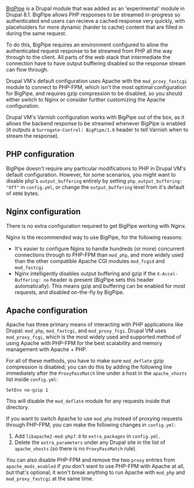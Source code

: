 [BigPipe](https://www.drupal.org/documentation/modules/big_pipe) is a Drupal module that was added as an 'experimental' module in Drupal 8.1. BigPipe allows PHP responses to be streamed in-progress so authenticated end users can recieve a cached response very quickly, with placeholders for more dynamic (harder to cache) content that are filled in during the same request.

To do this, BigPipe requires an environment configured to allow the authenticated request response to be streamed from PHP all the way through to the client. All parts of the web stack that intermediate the connection have to have output buffering disabled so the response stream can flow through.

Drupal VM's default configuration uses Apache with the `mod_proxy_fastcgi` module to connect to PHP-FPM, which isn't the most optimal configuration for BigPipe, and requires gzip compression to be disabled, so you should either switch to Nginx or consider further customizing the Apache configuration.

Drupal VM's Varnish configuration works with BigPipe out of the box, as it allows the backend response to be streamed whenever BigPipe is enabled (it outputs a `Surrogate-Control: BigPipe/1.0` header to tell Varnish when to stream the response).

## PHP configuration

BigPipe doesn't require any particular modifications to PHP in Drupal VM's default configuration. However, for some scenarios, you might want to disable php's `output_buffering` entirely by setting `php_output_buffering: "Off"` in `config.yml`, or change the `output_buffering` level from it's default of `4096` bytes.

## Nginx configuration

There is no extra configuration required to get BigPipe working with Nginx.

Nginx is the recommended way to use BigPipe, for the following reasons:

  - It's easier to configure Nginx to handle hundreds (or more) concurrent connections through to PHP-FPM than `mod_php`, and more widely used than the other compatible Apache CGI modules `mod_fcgid` and `mod_fastcgi`
  - Nginx intelligently disables output buffering and gzip if the `X-Accel-Buffering: no` header is present (BigPipe sets this header automatically). This means gzip and buffering can be enabled for most requests, and disabled on-the-fly by BigPipe.

## Apache configuration

Apache has three primary means of interacting with PHP applications like Drupal: `mod_php`, `mod_fastcgi`, and `mod_proxy_fcgi`. Drupal VM uses `mod_proxy_fcgi`, which is the most widely used and supported method of using Apache with PHP-FPM for the best scalability and memory management with Apache + PHP.

For all of these methods, you have to make sure `mod_deflate` gzip compression is disabled; you can do this by adding the following line immediately after the `ProxyPassMatch` line under a host in the `apache_vhosts` list inside `config.yml`:

    SetEnv no-gzip 1

This will disable the `mod_deflate` module for any requests inside that directory.

If you want to switch Apache to use `mod_php` instead of proxying requests through PHP-FPM, you can make the following changes in `config.yml`:

  1. Add `libapache2-mod-php7.0` to `extra_packages` in `config.yml`.
  2. Delete the `extra_parameters` under any Drupal site in the list of `apache_vhosts` (so there is no `ProxyPassMatch` rule).

You can also disable PHP-FPM and remove the two `proxy` entries from `apache_mods_enabled` if you don't want to use PHP-FPM with Apache at all, but that's optional; it won't break anything to run Apache with `mod_php` and `mod_proxy_fastcgi` at the same time.

